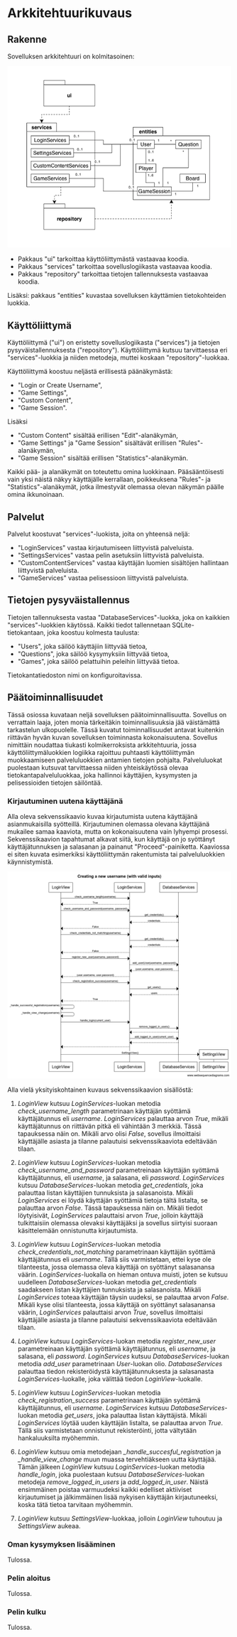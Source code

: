 # Arkkitehtuurikuvaus

## Rakenne

Sovelluksen arkkitehtuuri on kolmitasoinen:

![Arkkitehtuurikuvaus](kuvat/arkkitehtuurikuvaus.png)

- Pakkaus "ui" tarkoittaa käyttöliittymästä vastaavaa koodia.
- Pakkaus "services" tarkoittaa sovelluslogiikasta vastaavaa koodia.
- Pakkaus "repository" tarkoittaa tietojen tallennuksesta vastaavaa koodia.

Lisäksi: pakkaus "entities" kuvastaa sovelluksen käyttämien tietokohteiden luokkia.

## Käyttöliittymä

Käyttöliittymä ("ui") on eristetty sovelluslogiikasta ("services") ja tietojen pysyväistallennuksesta ("repository"). Käyttöliittymä kutsuu tarvittaessa eri "services"-luokkia ja niiden metodeja, muttei koskaan "repository"-luokkaa.

Käyttöliittymä koostuu neljästä erillisestä päänäkymästä:

- "Login or Create Username",
- "Game Settings",
- "Custom Content",
- "Game Session".

Lisäksi

- "Custom Content" sisältää erillisen "Edit"-alanäkymän,
- "Game Settings" ja "Game Session" sisältävät erillisen "Rules"-alanäkymän,
- "Game Session" sisältää erillisen "Statistics"-alanäkymän.

Kaikki pää- ja alanäkymät on toteutettu omina luokkinaan. Pääsääntöisesti vain yksi näistä näkyy käyttäjälle kerrallaan, poikkeuksena "Rules"- ja "Statistics"-alanäkymät, jotka ilmestyvät olemassa olevan näkymän päälle omina ikkunoinaan.

## Palvelut

Palvelut koostuvat "services"-luokista, joita on yhteensä neljä:

- "LoginServices" vastaa kirjautumiseen liittyvistä palveluista.
- "SettingsServices" vastaa pelin asetuksiin liittyvistä palveluista.
- "CustomContentServices" vastaa käyttäjän luomien sisältöjen hallintaan liittyvistä palveluista.
- "GameServices" vastaa pelisessioon liittyvistä palveluista.

## Tietojen pysyväistallennus

Tietojen tallennuksesta vastaa "DatabaseServices"-luokka, joka on kaikkien "services"-luokkien käytössä. Kaikki tiedot tallennetaan SQLite-tietokantaan, joka koostuu kolmesta taulusta:

- "Users", joka säilöö käyttäjiin liittyvää tietoa,
- "Questions", joka säilöö kysymyksiin liittyvää tietoa,
- "Games", joka säilöö pelattuihin peleihin liittyvää tietoa.

Tietokantatiedoston nimi on konfiguroitavissa. 

## Päätoiminnallisuudet

Tässä osiossa kuvataan neljä sovelluksen päätoiminnallisuutta. Sovellus on verrattain laaja, joten monia tärkeitäkin toiminnallisuuksia jää väistämättä tarkastelun ulkopuolelle. Tässä kuvatut toiminnallisuudet antavat kuitenkin riittävän hyvän kuvan sovelluksen toiminnasta kokonaisuutena. Sovellus nimittäin noudattaa tiukasti kolmikerroksista arkkitehtuuria, jossa käyttöliittymäluokkien logiikka rajoittuu puhtaasti käyttöliittymän muokkaamiseen palveluluokkien antamien tietojen pohjalta. Palveluluokat puolestaan kutsuvat tarvittaessa niiden yhteiskäytössä olevaa tietokantapalveluluokkaa, joka hallinnoi käyttäjien, kysymysten ja pelisessioiden tietojen säilöntää. 

### Kirjautuminen uutena käyttäjänä

Alla oleva sekvenssikaavio kuvaa kirjautumista uutena käyttäjänä asianmukaisilla syötteillä. Kirjautuminen olemassa olevana käyttäjänä mukailee samaa kaaviota, mutta on kokonaisuutena vain lyhyempi prosessi. Sekvenssikaavion tapahtumat alkavat siitä, kun käyttäjä on jo syöttänyt käyttäjätunnuksen ja salasanan ja painanut "Proceed"-painiketta. Kaaviossa ei siten kuvata esimerkiksi käyttöliittymän rakentumista tai palveluluokkien käynnistymistä.

![Kirjautuminen uutena käyttäjänä](kuvat/kirjautuminen_uutena_kayttajana.png)

Alla vielä yksityiskohtainen kuvaus sekvenssikaavion sisällöstä:

1. *LoginView* kutsuu *LoginServices*-luokan metodia *check_username_length* parametrinaan käyttäjän syöttämä käyttäjätunnus eli *username*. *LoginServices* palauttaa arvon *True*, mikäli käyttäjätunnus on riittävän pitkä eli vähintään 3 merkkiä. Tässä tapauksessa näin on. Mikäli arvo olisi *False*, sovellus ilmoittaisi käyttäjälle asiasta ja tilanne palautuisi sekvenssikaaviota edeltävään tilaan.

2. *LoginView* kutsuu *LoginServices*-luokan metodia *check_username_and_password* parametreinaan käyttäjän syöttämä käyttäjätunnus, eli *username*, ja salasana, eli *password*. *LoginServices* kutsuu *DatabaseServices*-luokan metodia *get_credentials*, joka palauttaa listan käyttäjien tunnuksista ja salasanoista. Mikäli *LoginServices* ei löydä käyttäjän syöttämiä tietoja tältä listalta, se palauttaa arvon *False*. Tässä tapauksessa näin on. Mikäli tiedot löytyisivät, *LoginServices* palauttaisi arvon *True*, jolloin käyttäjä tulkittaisiin olemassa olevaksi käyttäjäksi ja sovellus siirtyisi suoraan käsittelemään onnistunutta kirjautumista.

3. *LoginView* kutsuu *LoginServices*-luokan metodia *check_credentials_not_matching* parametrinaan käyttäjän syöttämä käyttäjätunnus eli *username*. Tällä siis varmistetaan, ettei kyse ole tilanteesta, jossa olemassa oleva käyttäjä on syöttänyt salasanansa väärin. *LoginServices*-luokalla on hieman ontuva muisti, joten se kutsuu uudelleen *DatabaseServices*-luokan metodia *get_credentials* saadakseen listan käyttäjien tunnuksista ja salasanoista. Mikäli *LoginServices* toteaa käyttäjän täysin uudeksi, se palauttaa arvon *False*. Mikäli kyse olisi tilanteesta, jossa käyttäjä on syöttänyt salasanansa väärin, *LoginServices* palauttaisi arvon *True*, sovellus ilmoittaisi käyttäjälle asiasta ja tilanne palautuisi sekvenssikaaviota edeltävään tilaan.

4. *LoginView* kutsuu *LoginServices*-luokan metodia *register_new_user* parametreinaan käyttäjän syöttämä käyttäjätunnus, eli *username*, ja salasana, eli *password*. *LoginServices* kutsuu *DatabaseServices*-luokan metodia *add_user* parametrinaan *User*-luokan olio. *DatabaseServices* palauttaa tiedon rekisteröidystä käyttäjätunnuksesta ja salasanasta *LoginServices*-luokalle, joka välittää tiedon *LoginView*-luokalle.

5. *LoginView* kutsuu *LoginServices*-luokan metodia *check_registration_success* parametrinaan käyttäjän syöttämä käyttäjätunnus, eli *username*. *LoginServices* kutsuu *DatabaseServices*-luokan metodia *get_users*, joka palauttaa listan käyttäjistä. Mikäli *LoginServices* löytää uuden käyttäjän listalta, se palauttaa arvon *True*. Tällä siis varmistetaan onnistunut rekisteröinti, jotta vältytään hankaluuksilta myöhemmin. 

6. *LoginView* kutsuu omia metodejaan *_handle_succesful_registration* ja *_handle_view_change* muun muassa tervehtiäkseen uutta käyttäjää. Tämän jälkeen *LoginView* kutsuu *LoginServices*-luokan metodia *handle_login*, joka puolestaan kutsuu *DatabaseServices*-luokan metodeja *remove_logged_in_users* ja *add_logged_in_user*. Näistä ensimmäinen poistaa varmuudeksi kaikki edelliset aktiiviset kirjautumiset ja jälkimmäinen lisää nykyisen käyttäjän kirjautuneeksi, koska tätä tietoa tarvitaan myöhemmin.

7. *LoginView* kutsuu *SettingsView*-luokkaa, jolloin *LoginView* tuhoutuu ja *SettingsView* aukeaa.

### Oman kysymyksen lisääminen

Tulossa.

### Pelin aloitus

Tulossa.

### Pelin kulku

Tulossa.


